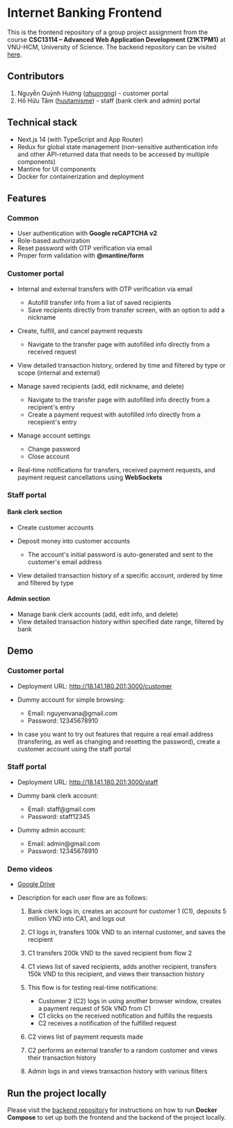 # Internet Banking Frontend

This is the frontend repository of a group project assignment from the course **CSC13114 – Advanced Web Application Development (21KTPM1)** at VNU-HCM, University of Science. The backend repository can be visited [here](https://github.com/21CLC01-WNC-Banking/WNC-Banking-BE).

## Contributors
1. Nguyễn Quỳnh Hương ([qhuongng](https://github.com/qhuongng)) - customer portal
2. Hồ Hữu Tâm ([huutamisme](https://github.com/huutamisme)) - staff (bank clerk and admin) portal

## Technical stack
- Next.js 14 (with TypeScript and App Router)
- Redux for global state management (non-sensitive authentication info and other API-returned data that needs to be accessed by multiple components)
- Mantine for UI components
- Docker for containerization and deployment

## Features
### Common
- User authentication with **Google reCAPTCHA v2**
- Role-based authorization
- Reset password with OTP verification via email
- Proper form validation with **@mantine/form**

### Customer portal
- Internal and external transfers with OTP verification via email
  - Autofill transfer info from a list of saved recipients
  - Save recipients directly from transfer screen, with an option to add a nickname
    
- Create, fulfill, and cancel payment requests
  - Navigate to the transfer page with autofilled info directly from a received request
- View detailed transaction history, ordered by time and filtered by type or scope (internal and external)
  
- Manage saved recipients (add, edit nickname, and delete)
  - Navigate to the transfer page with autofilled info directly from a recipient's entry 
  - Create a payment request with autofilled info directly from a recepient's entry
    
- Manage account settings
  - Change password
  - Close account
    
- Real-time notifications for transfers, received payment requests, and payment request cancellations using **WebSockets**

### Staff portal
#### Bank clerk section
- Create customer accounts
  
- Deposit money into customer accounts
  - The account's initial password is auto-generated and sent to the customer's email address
    
- View detailed transaction history of a specific account, ordered by time and filtered by type

#### Admin section
- Manage bank clerk accounts (add, edit info, and delete)
- View detailed transaction history within specified date range, filtered by bank

## Demo
### Customer portal
- Deployment URL: http://18.141.180.201:3000/customer
  
- Dummy account for simple browsing:
  - Email: nguyenvana@<i></i>gmail.com
  - Password: 12345678910
    
- In case you want to try out features that require a real email address (transfering, as well as changing and resetting the password), create a customer account using the staff portal

### Staff portal
- Deployment URL: http://18.141.180.201:3000/staff
  
- Dummy bank clerk account:
  - Email: staff@<i></i>gmail.com
  - Password: staff12345
    
- Dummy admin account:
  - Email: admin@<i></i>gmail.com
  - Password: 12345678910

### Demo videos
- [Google Drive](https://drive.google.com/drive/folders/12IPHzRQrneHL5svFBMVo3vwGKmHpi4le?usp=drive_link)
  
- Description for each user flow are as follows:
  1. Bank clerk logs in, creates an account for customer 1 (C1), deposits 5 million VND into CA1, and logs out
     
  2. C1 logs in, transfers 100k VND to an internal customer, and saves the recipient
     
  3. C1 transfers 200k VND to the saved recipient from flow 2
     
  4. C1 views list of saved recipients, adds another recipient, transfers 150k VND to this recipient, and views their transaction history
     
  5. This flow is for testing real-time notifications:
     - Customer 2 (C2) logs in using another browser window, creates a payment request of 50k VND from C1
     - C1 clicks on the received notification and fulfills the requests
     - C2 receives a notification of the fulfilled request

  6. C2 views list of payment requests made

  7. C2 performs an external transfer to a random customer and views their transaction history
      
  8. Admin logs in and views transaction history with various filters
  
## Run the project locally
Please visit the [backend repository](https://github.com/21CLC01-WNC-Banking/WNC-Banking-BE) for instructions on how to run **Docker Compose** to set up both the frontend and the backend of the project locally. 




